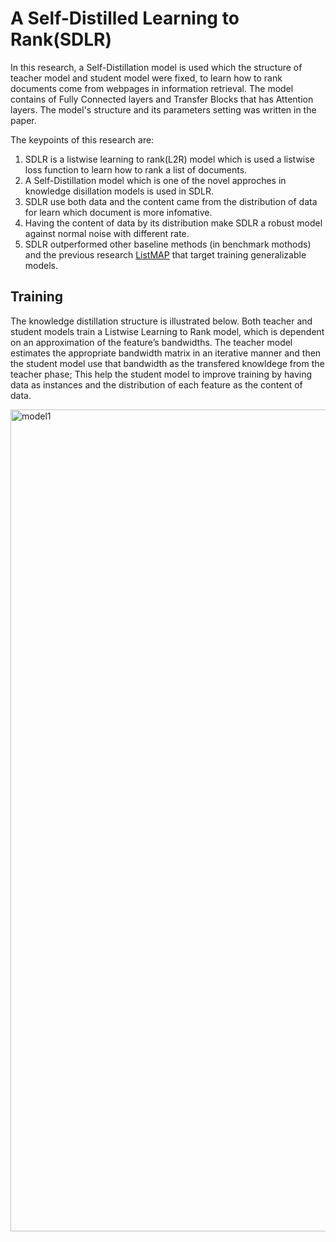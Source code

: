 # A Self-Distilled Learning to Rank(SDLR)

 In this research, a Self-Distillation model is used which the structure of teacher model and student model were fixed, to learn how to rank documents come from webpages in information retrieval. The model contains of Fully Connected layers and Transfer Blocks that has Attention layers. The model's structure and its parameters setting was written in the paper.

The keypoints of this research are:
1. SDLR is a listwise learning to rank(L2R) model which is used a listwise loss function to learn how to rank a list of documents.
2. A Self-Distillation model which is one of the novel approches in knowledge disillation models is used in SDLR.
3. SDLR use both data and the content came from the distribution of data for learn which document is more infomative.
4. Having the content of data by its distribution make SDLR a robust model against normal noise with different rate.
5. SDLR outperformed other baseline methods (in benchmark mothods) and the previous research <a href = "https://www.sciencedirect.com/science/article/abs/pii/S0306457322000802">ListMAP</a> that target training generalizable models.

## Training
The knowledge distillation structure is illustrated below. Both teacher and student models train a Listwise Learning to Rank model, which is dependent on an approximation of the feature’s bandwidths. The teacher model estimates the appropriate bandwidth matrix in an iterative manner and then the student model use that bandwidth as the transfered knowldege from the teacher phase; This help the student model to improve training by having data as instances and the distribution of each feature as the content of data. 

<img width="1315" alt="model1" src="https://github.com/sanazkeshvari/Papers/assets/48029925/823bc2fa-9f9a-461d-a3cd-bfc9a2616ed9">


